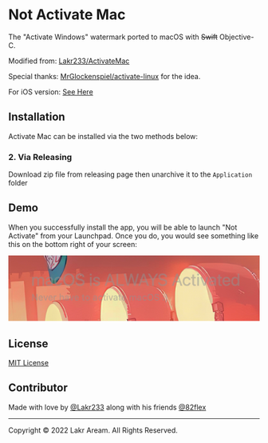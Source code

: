 # Not Activate Mac

The "Activate Windows" watermark ported to macOS with ~~Swift~~ Objective-C.

Modified from: [Lakr233/ActivateMac](https://github.com/Lakr233/ActivateMac)

Special thanks: [MrGlockenspiel/activate-linux](https://github.com/MrGlockenspiel/activate-linux) for the idea.

For iOS version: [See Here](https://github.com/Lessica/ActivatePhone)

## Installation

Activate Mac can be installed via the two methods below:


### 2. Via Releasing

Download zip file from releasing page then unarchive it to the `Application` folder

## Demo

When you successfully install the app, you will be able to launch "Not Activate" from your Launchpad. Once you do, you would see something like this on the bottom right of your screen:

![Preview](https://raw.githubusercontent.com/stephen-zeng/img/master/20250425144347.png)

## License

[MIT License](./LICENSE)

## Contributor

Made with love by [@Lakr233](https://twitter.com/Lakr233) along with his friends [@82flex](https://twitter.com/82flex)

---

Copyright © 2022 Lakr Aream. All Rights Reserved.
